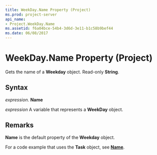 ```yaml
---
title: WeekDay.Name Property (Project)
ms.prod: project-server
api_name:
- Project.WeekDay.Name
ms.assetid: f6a04bce-54b4-3d6d-3e11-b1c58b9bef44
ms.date: 06/08/2017
---
```



# WeekDay.Name Property (Project)

Gets the name of a **Weekday** object. Read-only **String**.


## Syntax

 _expression_. **Name**

 _expression_ A variable that represents a **WeekDay** object.


## Remarks

 **Name** is the default property of the **Weekday** object.

For a code example that uses the **Task** object, see **[Name](task-name-property-project.md)**.


